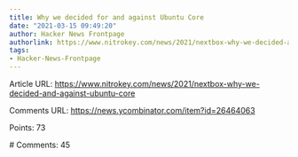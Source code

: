 ```yaml
---
title: Why we decided for and against Ubuntu Core
date: "2021-03-15 09:49:20"
author: Hacker News Frontpage
authorlink: https://www.nitrokey.com/news/2021/nextbox-why-we-decided-and-against-ubuntu-core
tags:
- Hacker-News-Frontpage
---
```


<p>Article URL: <a href="https://www.nitrokey.com/news/2021/nextbox-why-we-decided-and-against-ubuntu-core">https://www.nitrokey.com/news/2021/nextbox-why-we-decided-and-against-ubuntu-core</a></p>
<p>Comments URL: <a href="https://news.ycombinator.com/item?id=26464063">https://news.ycombinator.com/item?id=26464063</a></p>
<p>Points: 73</p>
<p># Comments: 45</p>
